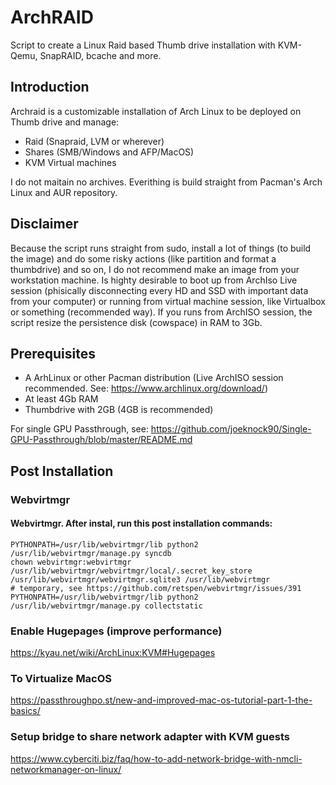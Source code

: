# ArchRAID
Script to create a Linux Raid based Thumb drive installation with KVM-Qemu, SnapRAID, bcache and more.

## Introduction
Archraid is a customizable installation of Arch Linux to be deployed on Thumb drive and manage:
* Raid (Snapraid, LVM or wherever)
* Shares (SMB/Windows and AFP/MacOS)
* KVM Virtual machines

I do not maitain no archives. Everithing is build straight from Pacman's Arch Linux and AUR repository.

## Disclaimer

Because the script runs straight from sudo, install a lot of things (to build the image) and do some risky actions (like partition and format a thumbdrive) and so on, I do not recommend make an image from your workstation machine. Is highty desirable to boot up from ArchIso Live session (phisically disconnecting every HD and SSD with important data from your computer) or running from virtual machine session, like Virtualbox or something (recommended way). If you runs from ArchISO session, the script resize the persistence disk (cowspace) in RAM to 3Gb.


## Prerequisites
* A ArhLinux or other Pacman distribution (Live ArchISO session recommended. See: https://www.archlinux.org/download/)
* At least 4Gb RAM
* Thumbdrive with 2GB (4GB is recommended)

For single GPU Passthrough, see:
https://github.com/joeknock90/Single-GPU-Passthrough/blob/master/README.md

## Post Installation

### Webvirtmgr

#### Webvirtmgr. After instal, run this post installation commands:

```
PYTHONPATH=/usr/lib/webvirtmgr/lib python2 /usr/lib/webvirtmgr/manage.py syncdb
chown webvirtmgr:webvirtmgr /usr/lib/webvirtmgr/webvirtmgr/local/.secret_key_store /usr/lib/webvirtmgr/webvirtmgr.sqlite3 /usr/lib/webvirtmgr 
# temporary, see https://github.com/retspen/webvirtmgr/issues/391
PYTHONPATH=/usr/lib/webvirtmgr/lib python2 /usr/lib/webvirtmgr/manage.py collectstatic
```
### Enable Hugepages (improve performance)
https://kyau.net/wiki/ArchLinux:KVM#Hugepages

### To Virtualize MacOS
https://passthroughpo.st/new-and-improved-mac-os-tutorial-part-1-the-basics/

### Setup bridge to share network adapter with KVM guests
https://www.cyberciti.biz/faq/how-to-add-network-bridge-with-nmcli-networkmanager-on-linux/
